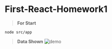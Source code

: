 # First-React-Homework1

> **For Start**

    node src/app
> **Data Shown**
![demo](https://i.imgur.com/wb95osP.png)
